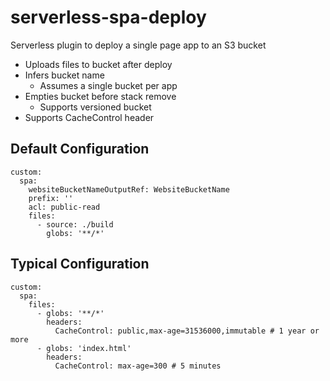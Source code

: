 # serverless-spa-deploy

Serverless plugin to deploy a single page app to an S3 bucket

* Uploads files to bucket after deploy
* Infers bucket name
  * Assumes a single bucket per app
* Empties bucket before stack remove
  * Supports versioned bucket
* Supports CacheControl header

## Default Configuration
```
custom:
  spa:
    websiteBucketNameOutputRef: WebsiteBucketName
    prefix: ''
    acl: public-read
    files:
      - source: ./build
        globs: '**/*'
```

## Typical Configuration
```
custom:
  spa:
    files:
      - globs: '**/*'
        headers:
          CacheControl: public,max-age=31536000,immutable # 1 year or more
      - globs: 'index.html'
        headers:
          CacheControl: max-age=300 # 5 minutes
```
